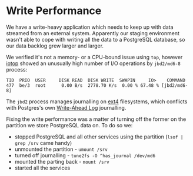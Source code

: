 # Write Performance

We have a write-heavy application which needs to keep up with data streamed from an external system. Apparently our staging environment wasn't able to cope with writing all the data to a PostgreSQL database, so our data backlog grew larger and larger.

We verified it's not a memory- or a CPU-bound issue using `top`, however [iotop](http://guichaz.free.fr/iotop/) showed an unusually high number of I/O operations by `jbd2/md6-8` process:

```
TID  PRIO  USER     DISK READ  DISK WRITE  SWAPIN     IO>    COMMAND
477  be/3  root      0.00 B/s  2778.70 K/s  0.00 % 67.48 % [jbd2/md6-8]
```

The `jbd2` process manages journalling on [ext4](https://ext4.wiki.kernel.org/index.php/Ext4_Howto) filesystems, which conflicts with Postgres's own [Write-Ahead Log](http://www.postgresql.org/docs/9.4/static/wal-intro.html) journalling.

Fixing the write performance was a matter of turning off the former on the partition we store PostgreSQL data on. To do so we:

* stopped PostgreSQL and all other services using the partition (`lsof | grep /srv` came handy)
* unmounted the partition - `umount /srv`
* turned off journalling - `tune2fs -O ^has_journal /dev/md6`
* mounted the parting back - `mount /srv`
* started all the services
